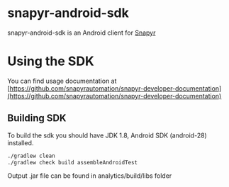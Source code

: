 snapyr-android-sdk
=================

snapyr-android-sdk is an Android client for [Snapyr](https://snapyr.com)

# Using the SDK

You can find usage documentation at [https://github.com/snapyrautomation/snapyr-developer-documentation](https://github.com/snapyrautomation/snapyr-developer-documentation)

## Building SDK

To build the sdk you should have JDK 1.8, Android SDK (android-28) installed.

```bash
./gradlew clean
./gradlew check build assembleAndroidTest
```

Output .jar file can be found in analytics/build/libs folder

